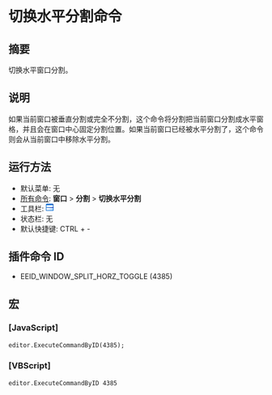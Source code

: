 # 切换水平分割命令

## 摘要

切换水平窗口分割。

## 说明

如果当前窗口被垂直分割或完全不分割，这个命令将分割把当前窗口分割成水平窗格，并且会在窗口中心固定分割位置。如果当前窗口已经被水平分割了，这个命令则会从当前窗口中移除水平分割。

## 运行方法

- 默认菜单: 无
- [所有命令](../tools/all_commands): **窗口**
\> **分割** \> **切换水平分割**
- 工具栏: ![](../../images/windowsplithorzfix.png)
- 状态栏: 无
- 默认快捷键: CTRL + -

## 插件命令 ID

- EEID\_WINDOW\_SPLIT\_HORZ\_TOGGLE (4385)

## 宏

### \[JavaScript\]

```
editor.ExecuteCommandByID(4385);
```

### \[VBScript\]

```
editor.ExecuteCommandByID 4385
```
